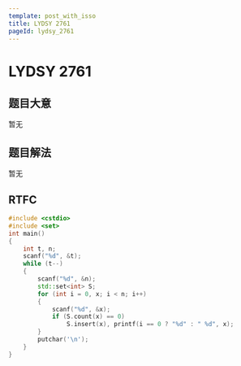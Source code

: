 ```yaml
---
template: post_with_isso
title: LYDSY 2761
pageId: lydsy_2761
---
```


# LYDSY 2761
<span id="poem"></span><script>$(function(){$.ajax('/api/poem?rnd='+Date.now()+Math.random()).done(function(data){$('#poem').text(data);});});</script>
## 题目大意
暂无

## 题目解法
暂无

## RTFC

```cpp
#include <cstdio>
#include <set>
int main()
{
    int t, n;
    scanf("%d", &t);
    while (t--)
    {
        scanf("%d", &n);
        std::set<int> S;
        for (int i = 0, x; i < n; i++)
        {
            scanf("%d", &x);
            if (S.count(x) == 0)
                S.insert(x), printf(i == 0 ? "%d" : " %d", x);
        }
        putchar('\n');
    }
}
```
<div id="__comment"></div>

